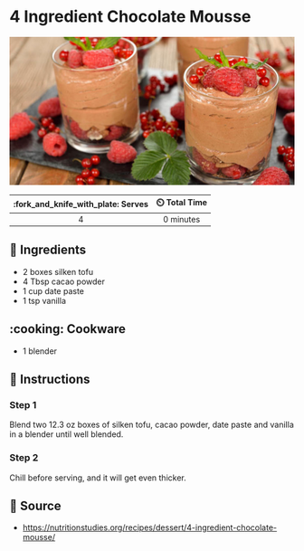 # 4 Ingredient Chocolate Mousse

![4 Ingredient Chocolate Mousse](../assets/images/4-ingredient-chocolate-mousse.jpg)

| :fork_and_knife_with_plate: Serves | :timer_clock: Total Time |
|:----------------------------------:|:-----------------------: |
| 4 | 0 minutes |

## :salt: Ingredients

- 2 boxes silken tofu
- 4 Tbsp cacao powder
- 1 cup date paste
- 1 tsp vanilla

## :cooking: Cookware

- 1 blender

## :pencil: Instructions

### Step 1

Blend two 12.3 oz boxes of silken tofu, cacao powder, date paste and vanilla in a blender until well blended.

### Step 2

Chill before serving, and it will get even thicker.

## :link: Source

- <https://nutritionstudies.org/recipes/dessert/4-ingredient-chocolate-mousse/>
